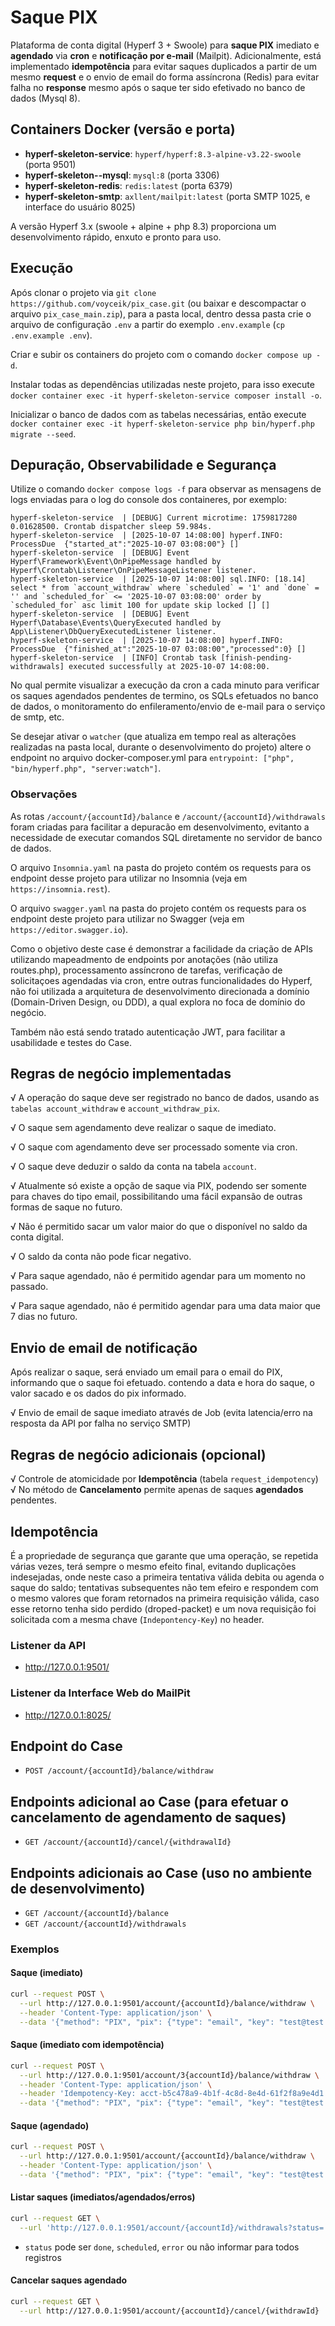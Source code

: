 # Saque PIX 

Plataforma de conta digital  (Hyperf 3 + Swoole) para **saque PIX** imediato e **agendado** via  **cron** e **notificação por e‑mail** (Mailpit). Adicionalmente, está implementado **idempotência** para evitar saques duplicados a partir de um mesmo **request** e o envio de email do forma assíncrona (Redis) para evitar falha no **response** mesmo após o saque ter sido efetivado no banco de dados (Mysql 8).

## Containers Docker (versão e porta)
- **hyperf-skeleton-service**: `hyperf/hyperf:8.3-alpine-v3.22-swoole` (porta 9501)
- **hyperf-skeleton--mysql**: `mysql:8` (porta 3306)
- **hyperf-skeleton-redis**: `redis:latest` (porta 6379)
- **hyperf-skeleton-smtp**: `axllent/mailpit:latest` (porta SMTP 1025, e interface do usuário 8025)

A versão Hyperf 3.x (swoole + alpine + php 8.3) proporciona um desenvolvimento rápido, enxuto e pronto para uso.

## Execução

Após clonar o projeto via `git clone https://github.com/voyceik/pix_case.git` (ou baixar e descompactar o arquivo `pix_case_main.zip`), para a pasta local, dentro dessa pasta crie o arquivo de configuração `.env` a partir do exemplo `.env.example` (`cp .env.example .env`).

Criar e subir os containers do projeto com o comando `docker compose up -d`. 

Instalar todas as dependências utilizadas neste projeto, para isso execute `docker container exec -it hyperf-skeleton-service composer install -o`.

Inicializar o banco de dados com as tabelas necessárias, então execute `docker container exec -it hyperf-skeleton-service php bin/hyperf.php migrate --seed`.

## Depuração, Observabilidade e Segurança

Utilize o comando `docker compose logs -f` para observar as mensagens de logs enviadas para o log do console dos containeres, por exemplo:

```log
hyperf-skeleton-service  | [DEBUG] Current microtime: 1759817280 0.01628500. Crontab dispatcher sleep 59.984s.
hyperf-skeleton-service  | [2025-10-07 14:08:00] hyperf.INFO: ProcessDue  {"started_at":"2025-10-07 03:08:00"} []
hyperf-skeleton-service  | [DEBUG] Event Hyperf\Framework\Event\OnPipeMessage handled by Hyperf\Crontab\Listener\OnPipeMessageListener listener.
hyperf-skeleton-service  | [2025-10-07 14:08:00] sql.INFO: [18.14] select * from `account_withdraw` where `scheduled` = '1' and `done` = '' and `scheduled_for` <= '2025-10-07 03:08:00' order by `scheduled_for` asc limit 100 for update skip locked [] []
hyperf-skeleton-service  | [DEBUG] Event Hyperf\Database\Events\QueryExecuted handled by App\Listener\DbQueryExecutedListener listener.
hyperf-skeleton-service  | [2025-10-07 14:08:00] hyperf.INFO: ProcessDue  {"finished_at":"2025-10-07 03:08:00","processed":0} []
hyperf-skeleton-service  | [INFO] Crontab task [finish-pending-withdrawals] executed successfully at 2025-10-07 14:08:00.
```

No qual permite visualizar a execução da cron a cada minuto para verificar os saques agendados pendentes de termino, os SQLs efetuados no banco de dados, o monitoramento do enfileramento/envio de e-mail para o serviço de smtp, etc.

Se desejar ativar o `watcher` (que atualiza em tempo real as alterações realizadas na pasta local, durante o desenvolvimento do projeto) altere o endpoint no arquivo docker-composer.yml para `entrypoint: ["php", "bin/hyperf.php", "server:watch"]`.

### Observações

As rotas `/account/{accountId}/balance` e `/account/{accountId}/withdrawals` foram criadas para facilitar a depuracão em desenvolvimento, evitanto a necessidade de executar comandos SQL diretamente no servidor de banco de dados.

O arquivo `Insomnia.yaml` na pasta do projeto contém os requests para os endpoint desse projeto para utilizar no Insomnia (veja em `https://insomnia.rest`).

O arquivo `swagger.yaml` na pasta do projeto contém os requests para os endpoint deste projeto para utilizar no Swagger (veja em `https://editor.swagger.io`).

Como o objetivo deste case é demonstrar a facilidade da criação de APIs utilizando mapeadmento de endpoints por anotações (não utiliza routes.php), processamento assíncrono de tarefas, verificação de  solicitaçoes agendadas via cron, entre outras funcionalidades do Hyperf, não foi utilizada a arquitetura de desenvolvimento direcionada a domínio (Domain-Driven Design, ou DDD), a qual explora no foca de domínio do negócio.

Também não está sendo tratado autenticação JWT, para facilitar a usabilidade e testes do Case.

## Regras de negócio implementadas

√ A operação do saque deve ser registrado no banco de dados, usando as `tabelas account_withdraw` e `account_withdraw_pix`.

√ O saque sem agendamento deve realizar o saque de imediato.

√ O saque com agendamento deve ser processado somente via cron.

√ O saque deve deduzir o saldo da conta na tabela `account`.

√ Atualmente só existe a opção de saque via PIX, podendo ser somente para chaves do tipo email, possibilitando uma fácil expansão de outras formas de saque no futuro.

√ Não é permitido sacar um valor maior do que o disponível no saldo da conta digital.

√ O saldo da conta não pode ficar negativo.

√ Para saque agendado, não é permitido agendar para um momento no passado.

√ Para saque agendado, não é permitido agendar para uma data maior que 7 dias no futuro. 


## Envio de email de notificação

Após realizar o saque, será enviado um email para o email do PIX, informando que o saque foi efetuado. contendo a data e hora do saque, o valor sacado e os dados do pix informado.

√ Envio de email de saque imediato através de Job (evita latencia/erro na resposta da API por falha no serviço SMTP)

## Regras de negócio adicionais (opcional)

√ Controle de atomicidade por **Idempotência** (tabela `request_idempotency`) 
√ No método de **Cancelamento** permite apenas de saques **agendados** pendentes.

## Idempotência

É a propriedade de segurança que garante que uma operação, se repetida várias vezes, terá sempre o mesmo efeito final, evitando duplicações indesejadas, onde neste caso a primeira tentativa válida debita ou agenda o saque do saldo; tentativas subsequentes não tem efeiro e respondem com o mesmo valores que foram retornados na primeira requisição válida, caso esse retorno tenha sido perdido (droped-packet) e um nova requisição foi solicitada com a mesma chave (`Indepontency-Key`) no header. 

### Listener da API

- http://127.0.0.1:9501/

### Listener da Interface Web do MailPit

- http://127.0.0.1:8025/

## Endpoint do Case
- `POST /account/{accountId}/balance/withdraw`

## Endpoints adicional ao Case (para efetuar o cancelamento de agendamento de saques)

- `GET /account/{accountId}/cancel/{withdrawalId}`

## Endpoints adicionais ao Case (uso no ambiente de desenvolvimento)
- `GET /account/{accountId}/balance`
- `GET /account/{accountId}/withdrawals`

### Exemplos 

#### Saque (imediato)
```bash
curl --request POST \
  --url http://127.0.0.1:9501/account/{accountId}/balance/withdraw \
  --header 'Content-Type: application/json' \
  --data '{"method": "PIX", "pix": {"type": "email", "key": "test@test.com"}, "amount": 100.00, "schedule": null}'
```

#### Saque (imediato com idempotência)
```bash
curl --request POST \
  --url http://127.0.0.1:9501/account/3{accountId}/balance/withdraw \
  --header 'Content-Type: application/json' \
  --header 'Idempotency-Key: acct-b5c478a9-4b1f-4c8d-8e4d-61f2f8a9e4d1' \
  --data '{"method": "PIX", "pix": {"type": "email", "key": "test@test.com"}, "amount": 100.00, "schedule": null}'
```

#### Saque (agendado)
```bash
curl --request POST \
  --url http://127.0.0.1:9501/account/{accountId}/balance/withdraw \
  --header 'Content-Type: application/json' \
  --data '{"method": "PIX", "pix": {"type": "email", "key": "test@test.com"}, "amount": 500.00, "schedule": "2025-10-06 10:00:00"}'
```

#### Listar saques (imediatos/agendados/erros)
```bash
curl --request GET \
  --url 'http://127.0.0.1:9501/account/{accountId}/withdrawals?status='
  ```
- `status` pode ser `done`, `scheduled`, `error` ou não informar para todos registros

#### Cancelar saques agendado
```bash
curl --request GET \
  --url http://127.0.0.1:9501/account/{accountId}/cancel/{withdrawId}
```

